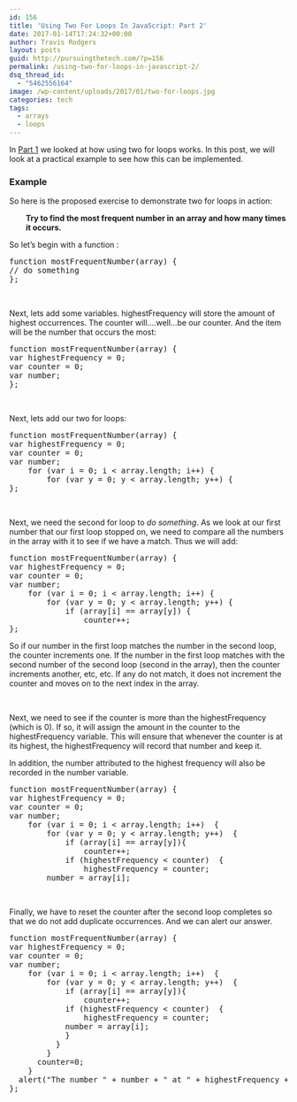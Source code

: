 ```yaml
---
id: 156
title: 'Using Two For Loops In JavaScript: Part 2'
date: 2017-01-14T17:24:32+00:00
author: Travis Rodgers
layout: posts
guid: http://pursuingthetech.com/?p=156
permalink: /using-two-for-loops-in-javascript-2/
dsq_thread_id:
  - "5462556164"
image: /wp-content/uploads/2017/01/two-for-loops.jpg
categories: tech
tags:
  - arrays
  - loops
---
```

In <a href="http://pursuingthetech.com/using-two-for-loops-in-javascript-1/" target="_blank">Part 1</a> we looked at how using two for loops works. In this post, we will look at a practical example to see how this can be implemented.

### Example

So here is the proposed exercise to demonstrate two for loops in action:

<p style="padding-left: 30px;">
  <strong>Try to find the most frequent number in an array and how many times it occurs.</strong>
</p>

So let&#8217;s begin with a function :

<pre class="whitespace-before:1 whitespace-after:1 lang:default decode:true">function mostFrequentNumber(array) {
// do something
};</pre>

&nbsp;

Next, lets add some variables. highestFrequency will store the amount of highest occurrences. The counter will&#8230;.well&#8230;be our counter. And the item will be the number that occurs the most:

<pre class="whitespace-before:1 whitespace-after:1 lang:default decode:true">function mostFrequentNumber(array) {
var highestFrequency = 0;  
var counter = 0; 
var number;
};</pre>

&nbsp;

Next, lets add our two for loops:

<pre class="whitespace-before:1 whitespace-after:1 lang:default decode:true">function mostFrequentNumber(array) {
var highestFrequency = 0;  
var counter = 0; 
var number;
    for (var i = 0; i &lt; array.length; i++) {  
        for (var y = 0; y &lt; array.length; y++) {  
};</pre>

&nbsp;

Next, we need the second for loop to _do something_. As we look at our first number that our first loop stopped on, we need to compare all the numbers in the array with it to see if we have a match. Thus we will add:

<pre class="lang:default decode:true">function mostFrequentNumber(array) {
var highestFrequency = 0;  
var counter = 0; 
var number;
    for (var i = 0; i &lt; array.length; i++) {  
        for (var y = 0; y &lt; array.length; y++) {  
            if (array[i] == array[y]) {  
                counter++;  
};</pre>

So if our number in the first loop matches the number in the second loop, the counter increments one. If the number in the first loop matches with the second number of the second loop (second in the array), then the counter increments another, etc, etc. If any do not match, it does not increment the counter and moves on to the next index in the array.

&nbsp;

Next, we need to see if the counter is more than the highestFrequency (which is 0). If so, it will assign the amount in the counter to the highestFrequency variable. This will ensure that whenever the counter is at its highest, the highestFrequency will record that number and keep it.

In addition, the number attributed to the highest frequency will also be recorded in the number variable.

<pre class="whitespace-before:1 whitespace-after:1 lang:default decode:true">function mostFrequentNumber(array) {
var highestFrequency = 0;  
var counter = 0; 
var number;
    for (var i = 0; i &lt; array.length; i++)  {  
        for (var y = 0; y &lt; array.length; y++)  {  
            if (array[i] == array[y]){  
                counter++;  
            if (highestFrequency &lt; counter)  {  
                highestFrequency = counter;
		number = array[i]; 
</pre>

&nbsp;

Finally, we have to reset the counter after the second loop completes so that we do not add duplicate occurrences. And we can alert our answer.

<pre class="whitespace-before:1 whitespace-after:1 lang:default decode:true">function mostFrequentNumber(array) {
var highestFrequency = 0;  
var counter = 0; 
var number;
    for (var i = 0; i &lt; array.length; i++)  {  
        for (var y = 0; y &lt; array.length; y++)  {  
            if (array[i] == array[y]){  
                counter++;  
            if (highestFrequency &lt; counter)  {  
                highestFrequency = counter;
	        number = array[i];   
            }  
          }
        }  
      counter=0;
    }  
  alert("The number " + number + " at " + highestFrequency + " times!");
};</pre>

&nbsp;
